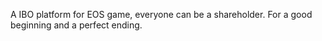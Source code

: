 A IBO platform for EOS game, everyone can be a shareholder. For a good beginning and a perfect ending.